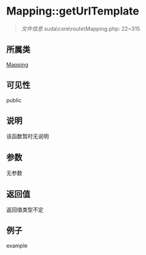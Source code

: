 # Mapping::getUrlTemplate



> *文件信息* suda\core\route\Mapping.php: 22~315

## 所属类 

[Mapping](../Mapping.md)

## 可见性

 public 

## 说明

该函数暂时无说明


## 参数


无参数


## 返回值

返回值类型不定


## 例子

example